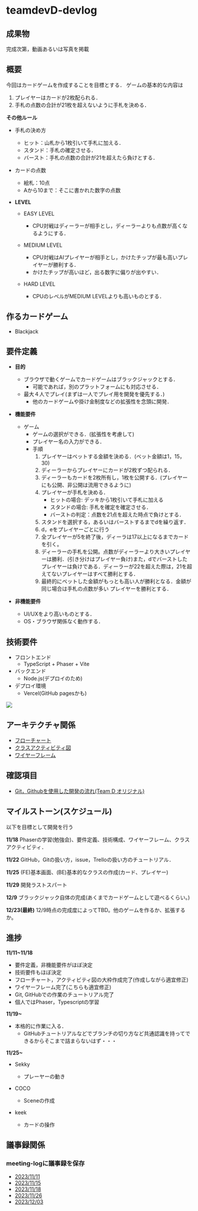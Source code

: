 # teamdevD-devlog

## 成果物

完成次第，動画あるいは写真を掲載

## 概要
今回はカードゲームを作成することを目標とする．
ゲームの基本的な内容は
1. プレイヤーはカードが2枚配られる．
2. 手札の点数の合計が21枚を超えないように手札を決める．

**その他ルール**
- 手札の決め方
    - ヒット：山札から1枚引いて手札に加える．
    - スタンド：手札の確定させる．
    - バースト：手札の点数の合計が21を超えたら負けとする．
- カードの点数
    - 絵札：10点
    - Aから10まで：そこに書かれた数字の点数

- **LEVEL**
    - EASY LEVEL
        - CPU対戦はディーラーが相手とし，ディーラーよりも点数が高くなるようにする．

    - MEDIUM LEVEL
        - CPU対戦はAIプレイヤーが相手とし，かけたチップが最も高いプレイヤーが勝利する．
        - かけたチップが高いほど，出る数字に偏りが出やすい．

    -  HARD LEVEL
        - CPUのレベルがMEDIUM LEVELよりも高いものとする．


## 作るカードゲーム

- Blackjack

## 要件定義

- **目的**
    - ブラウザで動くゲームでカードゲームはブラックジャックとする．
        - 可能であれば，別のプラットフォームにも対応させる．
    - 最大４人でプレイ(まずは一人でプレイ用を開発を優先する．)
        - 他のカードゲームや掛け金制度などの拡張性を念頭に開発．

- **機能要件**
    - ゲーム
        - ゲームの選択ができる．(拡張性を考慮して)
        - プレイヤー名の入力ができる．
        - 手順
            1. プレイヤーはベットする金額を決める．(ベット金額は1，15，30)
            2. ディーラーからプレイヤーにカードが2枚ずつ配られる．
            3. ディーラーもカードを2枚所有し，1枚を公開する．(プレイヤーにも公開、非公開は流用できるように)
            4. プレイヤーが手札を決める．
                - ヒットの場合: デッキから1枚引いて手札に加える
                - スタンドの場合: 手札を確定を確定させる．
                - バーストの判定：点数を21点を超えた時点で負けとする．
            5. スタンドを選択する，あるいはバーストするまでdを繰り返す．
            6. d，eをプレイヤーごとに行う
            7. 全プレイヤーが5を終了後，ディーラは17以上になるまでカードを引く。
            8. ディーラーの手札を公開。点数がディーラーより大きいプレイヤーは勝利．(引き分けはプレイヤー負け)また，dでバーストしたプレイヤーは負けである．ディーラーが22を超えた際は，21を超えてないプレイヤーはすべて勝利とする．
            9. 最終的にベットした金額がもっとも高い人が勝利となる．金額が同じ場合は手札の点数が多い
            プレイヤーを勝利とする．

- **非機能要件**
    - UI/UXをより高いものとする．
    - OS・ブラウザ関係なく動作する．


## 技術要件
- フロントエンド
    - TypeScript + Phaser + Vite
- バックエンド
    - Node.js(デプロイのため)
- デプロイ環境
    - Vercel(GitHub pagesかも)

<img src="./img/tech.png">


## アーキテクチャ関係
- <a href="https://github.com/teamdevD/teamdevD-devlog/blob/main/checklist/flowchart.md">フローチャート</a>
- <a href="https://github.com/teamdevD/teamdevD-devlog/blob/main/checklist/class-activity.md">クラスアクティビティ図</a>
- <a href="https://www.figma.com/file/mecx9liRG6UN2o9UmvnHZQ/CardGame?type=design&node-id=0%3A1&mode=design&t=GAjZQJPy6FAFSYPM-1">ワイヤーフレーム</a>

## 確認項目

- <a href="https://github.com/teamdevD/teamdevD-devlog/blob/main/checklist/github-tutorial.md">Git，Githubを使用した開発の流れ(Team D オリジナル)</a>

## マイルストーン(スケジュール)
以下を目標として開発を行う

**11/18**
Phaserの学習(勉強会)、要件定義、技術構成、ワイヤーフレーム、クラスアクティビティ．

**11/22**
GitHub，Gitの扱い方，issue，Trelloの扱い方のチュートリアル．

**11/25**
(FE)基本画面、(BE)基本的なクラスの作成(カード、プレイヤー)

**11/29**
開発ラストスパート

**12/9**
ブラックジャック自体の完成(あくまでカードゲームとして遊べるくらい。)

**12/23(最終)**
12/9時点の完成度によってTBD。他のゲームを作るか、拡張するか。


## 進捗

**11/11~11/18**
- 要件定義，非機能要件がほぼ決定
- 技術要件もほぼ決定
- フローチャート，アクティビティ図の大枠作成完了(作成しながら適宜修正)
- ワイヤーフレーム完了(こちらも適宜修正)
- Git, GitHubでの作業のチュートリアル完了
- 個人ではPhaser，Typescriptの学習

**11/19~**
- 本格的に作業に入る．
    - GitHubチュートリアルなどでブランチの切り方など共通認識を持ってできるからそこまで詰まらないはず・・・

**11/25~**
-   Sekky
    -   プレーヤーの動き

-   COCO
    -   Sceneの作成

-   keek
    -   カードの操作

## 議事録関係
### meeting-logに議事録を保存

- <a href="https://github.com/teamdevD/teamdevD-devlog/blob/main/meeting-log/231111-log.md">2023/11/11</a>
- <a href="https://github.com/teamdevD/teamdevD-devlog/blob/main/meeting-log/231115-log.md">2023/11/15</a>
- <a href="https://github.com/teamdevD/teamdevD-devlog/blob/main/meeting-log/231118-log.md">2023/11/18</a>
- <a href="https://github.com/teamdevD/teamdevD-devlog/blob/main/meeting-log/231126-log.md">2023/11/26</a>
- <a href="https://github.com/teamdevD/teamdevD-devlog/blob/main/meeting-log/231203-log.md">2023/12/03</a>
